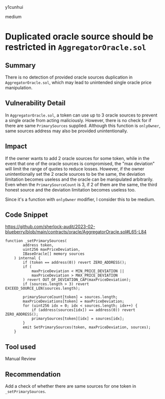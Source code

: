 y1cunhui

medium

# Duplicated oracle source should be restricted in `AggregatorOracle.sol`

## Summary
There is no detection of provided oracle sources duplication in `AggregatorOracle.sol`, which may lead to unintended single oracle price manipulation.
## Vulnerability Detail
In `AggregatorOracle.sol`, a token can use up to 3 oracle sources to prevent a single oracle from acting maliciously. However, there is no check for if there are same `PrimarySources` supplied. Although this function is `onlyOwner`, same sources address may also be provided unintentionally.
## Impact
If the owner wants to add 2 oracle sources for some token, while in the event that one of the oracle sources is compromised, the "max deviation" will limit the range of quotes to reduce losses. However, if the owner unintentionally set the 2 oracle sources to be the same, the deviation limitation becomes useless and the oracle can be manipulated arbitrarily. Even when the `PrimarySourceCount` is 3, if 2 of them are the same, the third honest source and the deviation limitation becomes useless too.

Since it's a function with `onlyOwner` modifier, I consider this to be medium.
## Code Snippet
https://github.com/sherlock-audit/2023-02-blueberry/blob/main/contracts/oracle/AggregatorOracle.sol#L65-L84
```solidity
function _setPrimarySources(
        address token,
        uint256 maxPriceDeviation,
        IBaseOracle[] memory sources
    ) internal {
        if (token == address(0)) revert ZERO_ADDRESS();
        if (
            maxPriceDeviation < MIN_PRICE_DEVIATION ||
            maxPriceDeviation > MAX_PRICE_DEVIATION
        ) revert OUT_OF_DEVIATION_CAP(maxPriceDeviation);
        if (sources.length > 3) revert EXCEED_SOURCE_LEN(sources.length);

        primarySourceCount[token] = sources.length;
        maxPriceDeviations[token] = maxPriceDeviation;
        for (uint256 idx = 0; idx < sources.length; idx++) {
            if (address(sources[idx]) == address(0)) revert ZERO_ADDRESS();
            primarySources[token][idx] = sources[idx];
        }
        emit SetPrimarySources(token, maxPriceDeviation, sources);
    }
```
## Tool used

Manual Review

## Recommendation
Add a check of whether there are same sources for one token in `_setPrimarySources`.